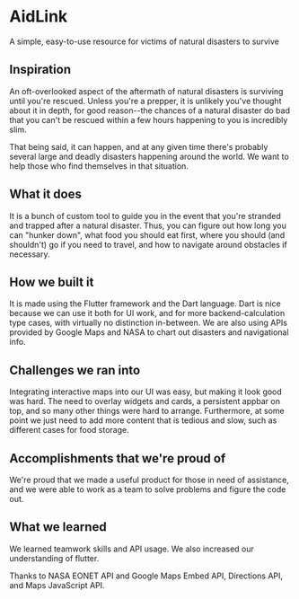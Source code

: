 # AidLink
A simple, easy-to-use resource for victims of natural disasters to survive

## Inspiration
An oft-overlooked aspect of the aftermath of natural disasters is surviving until you're rescued. Unless you're a prepper, it is unlikely you've thought about it in depth, for good reason--the chances of a natural disaster do bad that you can't be rescued within a few hours happening to you is incredibly slim. 

That being said, it can happen, and at any given time there's probably several large and deadly disasters happening around the world. We want to help those who find themselves in that situation. 
## What it does
It is a bunch of custom tool to guide you in the event that you're stranded and trapped after a natural disaster. Thus, you can figure out how long you can "hunker down", what food you should eat first, where you should (and shouldn't) go if you need to travel, and how to navigate around obstacles if necessary. 
## How we built it
It is made using the Flutter framework and the Dart language.  Dart is nice because we can use it both for UI work, and for more backend-calculation type cases, with virtually no distinction in-between. We are also using APIs provided by Google Maps and NASA to chart out disasters and navigational info. 
## Challenges we ran into
Integrating interactive maps into our UI was easy, but making it look good was hard. The need to overlay widgets and cards, a persistent appbar on top, and so many other things were hard to arrange. Furthermore, at some point we just need to add more content that is tedious and slow, such as different cases for food storage. 
## Accomplishments that we're proud of
We're proud that we made a useful product for those in need of assistance, and we were able to work as a team to solve problems and figure the code out. 
## What we learned
We learned teamwork skills and API usage. We also increased our understanding of flutter. 

Thanks to NASA EONET API and Google Maps Embed API, Directions API, and Maps JavaScript API.
